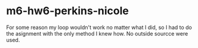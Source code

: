 # m6-hw6-perkins-nicole

For some reason my loop wouldn't work no matter what I did, so I had to do the asignment with the only method I knew how.
No outside sourcce were used.
